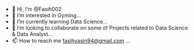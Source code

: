 - 👋 Hi, I’m @Fasih002
- 👀 I’m interested in Gyming...
- 🌱 I’m currently learning Data Science...
- 💞️ I’m looking to collaborate on some of Projects related to Data Science & Data Analyst...
- 📫 How to reach me fasihyasin94@gmail.com ...

<!---
Fasih002/Fasih002 is a ✨ special ✨ repository because its `README.md` (this file) appears on your GitHub profile.
You can click the Preview link to take a look at your changes.
--->
